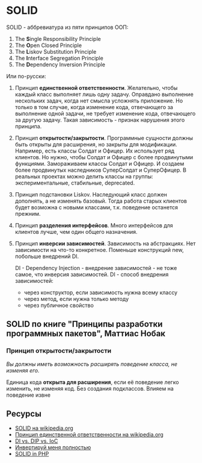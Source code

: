 # SOLID

SOLID - аббревиатура из пяти принципов ООП:
1. The **S**ingle Responsibility Principle
2. The **O**pen Closed Principle
3. The **L**iskov Substitution Principle
4. The **I**nterface Segregation Principle
5. The **D**ependency Inversion Principle

Или по-русски:
1. Принцип **единственной ответственности**. Желательно, чтобы каждый
   класс выполняет лишь одну задачу. Оправдано выполнение нескольких
   задач, когда нет смысла усложнять приложение. Но только в том случае,
   когда изменение кода, отвечающего за выполнение одной задачи, не
   требует изменение кода, отвечающего за другую задачу. Такая
   зависимость - признак нарушения этого принципа.
2. Принцип **открытости/закрытости**. Программные сущности должны быть
   открыты для расширения, но закрыты для модификации. Например, есть
   классы Солдат и Офицер. Их использует ряд клиентов. Но нужно, чтобы
   Солдат и Офицер с более продвинутыми функциями. Замораживаем классы
   Солдат и Офицер. И создаем более продвинутых наследников СуперСолдат
   и СуперОфицер. В реальных проектах можно делить классы на группы:
   экспериментальные, стабильные, deprecated.
3. Принцип подстановки Liskov. Наследующий класс должен дополнять, а не
   изменять базовый. Тогда работа старых клиентов будет возможна c
   новыми классами, т.к. поведение останется прежним.
4. Принцип **разделения интерфейсов**. Много интерфейсов для клиентов
   лучше, чем один общего назначения.
5. Принцип **инверсии зависимостей**. Зависимость на абстракциях. Нет
   зависимости на что-то конкретное. Поменьше конструкций new, побольше
   внедрений DI.

   DI - Dependency Injection - внедрение зависимостей - не тоже самое,
   что инверсия зависимостей. DI - способ внедрения зависимостей:
   - через конструктор, если зависимость нужна всему классу
   - через метод, если нужна только методу
   - через публичное свойство

## SOLID по книге "Принципы разработки программных пакетов", Маттиас Нобак

### Принцип открытости/закрытости
*Вы должны иметь возможность расширять поведение класса, не изменяя его.*

Единица кода **открыта для расширения**, если её поведение легко изменить, не изменяя код. Без создания подклассов. Влияем на поведение извне



## Ресурсы
* [SOLID на wikipedia.org](https://ru.wikipedia.org/wiki/SOLID_(%D0%BE%D0%B1%D1%8A%D0%B5%D0%BA%D1%82%D0%BD%D0%BE-%D0%BE%D1%80%D0%B8%D0%B5%D0%BD%D1%82%D0%B8%D1%80%D0%BE%D0%B2%D0%B0%D0%BD%D0%BD%D0%BE%D0%B5_%D0%BF%D1%80%D0%BE%D0%B3%D1%80%D0%B0%D0%BC%D0%BC%D0%B8%D1%80%D0%BE%D0%B2%D0%B0%D0%BD%D0%B8%D0%B5))
* [Принцип единственной ответственности на wikipedia.org](https://ru.wikipedia.org/wiki/%D0%9F%D1%80%D0%B8%D0%BD%D1%86%D0%B8%D0%BF_%D0%B5%D0%B4%D0%B8%D0%BD%D1%81%D1%82%D0%B2%D0%B5%D0%BD%D0%BD%D0%BE%D0%B9_%D0%BE%D1%82%D0%B2%D0%B5%D1%82%D1%81%D1%82%D0%B2%D0%B5%D0%BD%D0%BD%D0%BE%D1%81%D1%82%D0%B8)
* [DI vs. DIP vs. IoC](http://sergeyteplyakov.blogspot.com/2014/11/di-vs-dip-vs-ioc.html)
* [Инвертируй меня полностью](https://dou.ua/lenta/articles/dependency-inversion-principle/)
* [SOLID in PHP](https://dev.to/evrtrabajo/solid-in-php-d8e)
